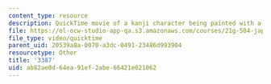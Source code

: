 ```yaml
---
content_type: resource
description: QuickTime movie of a kanji character being painted with a brush.
file: https://ol-ocw-studio-app-qa.s3.amazonaws.com/courses/21g-504-japanese-iv-spring-2009/ab82ae0d64ea91ef2abe66421e021062_3387.mov
file_type: video/quicktime
parent_uid: 20539a8a-0070-a3dc-0491-23486d993904
resourcetype: Other
title: '3387'
uid: ab82ae0d-64ea-91ef-2abe-66421e021062
---
```

